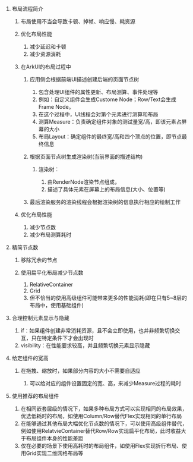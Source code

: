 1.  布局流程简介

    1.  布局使用不当会导致卡顿、掉帧、响应慢、耗资源
    2.  优化布局性能

        1.  减少延迟和卡顿
        2.  减少资源消耗
    3.  在ArkUI的布局过程中

        1.  应用侧会根据前端UI描述创建后端的页面节点树

            1.  包含处理UI组件的属性更新、布局测算、事件处理等
            2.  例如：自定义组件会生成Custome Node；Row/Text会生成Frame Node。
            3.  在这个过程中，UI线程会对第个元素进行测算和布局
            4.  测算Measure：负责确定组件对象的测试量宽/高，即该元素占屏幕的大小
            5.  布局Layout：确定组件的最终宽/高和四个顶点的位置，即节点最终信息
        2.  根据页面节点树生成渲染树(当前界面的描述结构)

            1.  渲染树：

                1.  由RenderNode渲染节点组成，
                2.  描述了具体元素在屏幕上的布局信息(大小、位置等)
        3.  最后渲染服务的渲染线程会根据渲染树的信息执行相应的绘制工作
    4.  优化布局性能

        1.  减少节点数
        2.  减少布局测算耗时
2.  精简节点数

    1.  移除冗余的节点
    2.  使用扁平化布局减少节点数

        1.  RelativeContainer
        2.  Grid
        3.  但不恰当的使用高级组件可能带来更多的性能消耗(即在只有5\~8层的布局中，使用基础组件)
3.  合理控制元素显示与隐藏

    1.  if：如果组件创建非常消耗资源，且不会立即使用，也并非频繁切换交互，只在特定条件下才会出现时
    2.  visibility：在性能要求较高，并且频繁切换元素显示隐藏
4.  给定组件的宽高

    1.  在拖拽、缩放时，如果部分内容的大小不需要自适应

        1.  可以给对应的组件设置固定的宽、高，来减少Measure过程的耗时
5.  使用推荐的布局组件

    1.  在相同嵌套层级的情况下，如果多种布局方式可以实现相同的布局效果，优选低耗时的布局，如使用Column/Row替代Flex实现相同的单行布局
    2.  在能够通过其他布局大幅优化节点数的情况下，可以使用高级组件替代，例如使用RelatvieContainer替代Row/Row实现扁平化布局，此时收益大于布局组件本身的性能差距
    3.  仅在必要的场景下使用高耗时的布局组件，如使用Flex实现折行布局、使用Grid实现二维网格布局等

